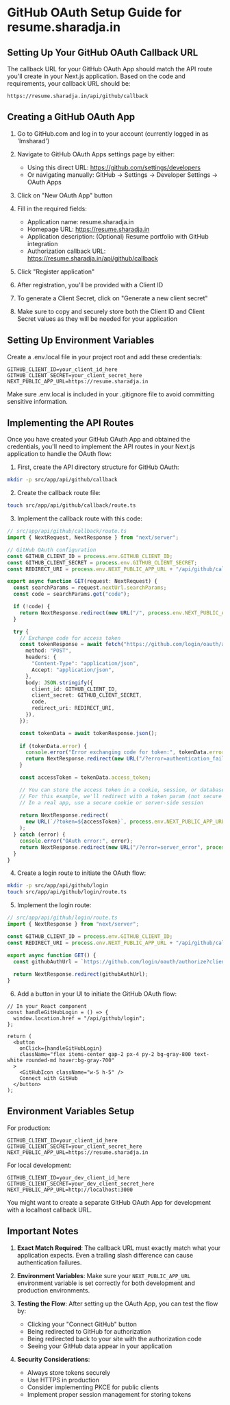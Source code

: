 # GitHub OAuth Setup Guide for resume.sharadja.in

## Setting Up Your GitHub OAuth Callback URL

The callback URL for your GitHub OAuth App should match the API route you'll create in your Next.js application. Based on the code and requirements, your callback URL should be:

```plaintext
https://resume.sharadja.in/api/github/callback
```

## Creating a GitHub OAuth App

1. Go to GitHub.com and log in to your account (currently logged in as 'Imsharad')

2. Navigate to GitHub OAuth Apps settings page by either:
   - Using this direct URL: https://github.com/settings/developers
   - Or navigating manually: GitHub → Settings → Developer Settings → OAuth Apps

3. Click on "New OAuth App" button

4. Fill in the required fields:
   - Application name: resume.sharadja.in
   - Homepage URL: https://resume.sharadja.in
   - Application description: (Optional) Resume portfolio with GitHub integration
   - Authorization callback URL: https://resume.sharadja.in/api/github/callback

5. Click "Register application"

6. After registration, you'll be provided with a Client ID

7. To generate a Client Secret, click on "Generate a new client secret"

8. Make sure to copy and securely store both the Client ID and Client Secret values as they will be needed for your application

## Setting Up Environment Variables

Create a .env.local file in your project root and add these credentials:

```
GITHUB_CLIENT_ID=your_client_id_here
GITHUB_CLIENT_SECRET=your_client_secret_here
NEXT_PUBLIC_APP_URL=https://resume.sharadja.in
```

Make sure .env.local is included in your .gitignore file to avoid committing sensitive information.

## Implementing the API Routes

Once you have created your GitHub OAuth App and obtained the credentials, you'll need to implement the API routes in your Next.js application to handle the OAuth flow:

1. First, create the API directory structure for GitHub OAuth:

```bash
mkdir -p src/app/api/github/callback
```

2. Create the callback route file:

```bash
touch src/app/api/github/callback/route.ts
```

3. Implement the callback route with this code:

```typescript
// src/app/api/github/callback/route.ts
import { NextRequest, NextResponse } from "next/server";

// GitHub OAuth configuration
const GITHUB_CLIENT_ID = process.env.GITHUB_CLIENT_ID;
const GITHUB_CLIENT_SECRET = process.env.GITHUB_CLIENT_SECRET;
const REDIRECT_URI = process.env.NEXT_PUBLIC_APP_URL + "/api/github/callback";

export async function GET(request: NextRequest) {
  const searchParams = request.nextUrl.searchParams;
  const code = searchParams.get("code");

  if (!code) {
    return NextResponse.redirect(new URL("/", process.env.NEXT_PUBLIC_APP_URL || ""));
  }

  try {
    // Exchange code for access token
    const tokenResponse = await fetch("https://github.com/login/oauth/access_token", {
      method: "POST",
      headers: {
        "Content-Type": "application/json",
        Accept: "application/json",
      },
      body: JSON.stringify({
        client_id: GITHUB_CLIENT_ID,
        client_secret: GITHUB_CLIENT_SECRET,
        code,
        redirect_uri: REDIRECT_URI,
      }),
    });

    const tokenData = await tokenResponse.json();
    
    if (tokenData.error) {
      console.error("Error exchanging code for token:", tokenData.error);
      return NextResponse.redirect(new URL("/?error=authentication_failed", process.env.NEXT_PUBLIC_APP_URL || ""));
    }

    const accessToken = tokenData.access_token;

    // You can store the access token in a cookie, session, or database
    // For this example, we'll redirect with a token param (not secure for production)
    // In a real app, use a secure cookie or server-side session
    
    return NextResponse.redirect(
      new URL(`/?token=${accessToken}`, process.env.NEXT_PUBLIC_APP_URL || "")
    );
  } catch (error) {
    console.error("OAuth error:", error);
    return NextResponse.redirect(new URL("/?error=server_error", process.env.NEXT_PUBLIC_APP_URL || ""));
  }
}
```

4. Create a login route to initiate the OAuth flow:

```bash
mkdir -p src/app/api/github/login
touch src/app/api/github/login/route.ts
```

5. Implement the login route:

```typescript
// src/app/api/github/login/route.ts
import { NextResponse } from "next/server";

const GITHUB_CLIENT_ID = process.env.GITHUB_CLIENT_ID;
const REDIRECT_URI = process.env.NEXT_PUBLIC_APP_URL + "/api/github/callback";

export async function GET() {
  const githubAuthUrl = `https://github.com/login/oauth/authorize?client_id=${GITHUB_CLIENT_ID}&redirect_uri=${encodeURIComponent(REDIRECT_URI)}&scope=read:user`;
  
  return NextResponse.redirect(githubAuthUrl);
}
```

6. Add a button in your UI to initiate the GitHub OAuth flow:

```tsx
// In your React component
const handleGitHubLogin = () => {
  window.location.href = "/api/github/login";
};

return (
  <button 
    onClick={handleGitHubLogin}
    className="flex items-center gap-2 px-4 py-2 bg-gray-800 text-white rounded-md hover:bg-gray-700"
  >
    <GitHubIcon className="w-5 h-5" />
    Connect with GitHub
  </button>
);
```

## Environment Variables Setup

For production:
```
GITHUB_CLIENT_ID=your_client_id_here
GITHUB_CLIENT_SECRET=your_client_secret_here
NEXT_PUBLIC_APP_URL=https://resume.sharadja.in
```

For local development:
```
GITHUB_CLIENT_ID=your_dev_client_id_here
GITHUB_CLIENT_SECRET=your_dev_client_secret_here
NEXT_PUBLIC_APP_URL=http://localhost:3000
```

You might want to create a separate GitHub OAuth App for development with a localhost callback URL.

## Important Notes

1. **Exact Match Required**: The callback URL must exactly match what your application expects. Even a trailing slash difference can cause authentication failures.

2. **Environment Variables**: Make sure your `NEXT_PUBLIC_APP_URL` environment variable is set correctly for both development and production environments.

3. **Testing the Flow**: After setting up the OAuth App, you can test the flow by:
   - Clicking your "Connect GitHub" button
   - Being redirected to GitHub for authorization
   - Being redirected back to your site with the authorization code
   - Seeing your GitHub data appear in your application

4. **Security Considerations**: 
   - Always store tokens securely
   - Use HTTPS in production
   - Consider implementing PKCE for public clients
   - Implement proper session management for storing tokens

